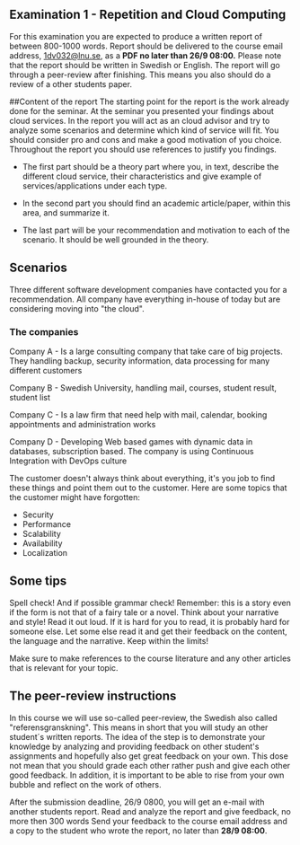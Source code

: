 ## Examination 1 - Repetition and Cloud Computing

For this examination you are expected to produce a written report of between 800-1000 words. Report should be delivered to the course email address, 1dv032@lnu.se, as a **PDF no later than 26/9 08:00.**
Please note that the report should be written in Swedish or English. The report will go through a peer-review after finishing. This means you also should do a review of a other students paper.

##Content of the report
The starting point for the report is the work already done for the seminar. At the seminar you presented your findings about cloud services. In the report you will act as an cloud advisor and try to analyze some scenarios and determine which kind of service will fit. You should consider pro and cons and make a good motivation of you choice.
Throughout the report you should use references to justify you findings.

* The first part should be a theory part where you, in text, describe the different cloud service, their characteristics and give example of services/applications under each type.

* In the second part you should find an academic article/paper, within this area, and summarize it.

* The last part will be your recommendation and motivation to each of the scenario. It should be well grounded in the theory.

## Scenarios
Three different software development companies have contacted you for a recommendation. All company have everything in-house of today but are considering moving into "the cloud".

### The companies

Company A - Is a large consulting company that take care of big projects. They handling backup, security information, data processing for many different customers

Company B - Swedish University, handling mail, courses, student result, student list

Company C - Is a law firm that need help with mail, calendar, booking appointments and administration works

Company D - Developing Web based games with dynamic data in databases, subscription based. The company is using Continuous Integration with DevOps culture

The customer doesn't always think about everything, it's you job to find these things and point them out to the customer. Here are some topics that the customer might have forgotten:

* Security
* Performance
* Scalability
* Availability
* Localization


## Some tips
Spell check! And if possible grammar check!
Remember: this is a story even if the form is not that of a fairy tale or a novel. Think about your narrative and style!
Read it out loud. If it is hard for you to read, it is probably hard for someone else.
Let some else read it and get their feedback on the content, the language and the narrative.
Keep within the limits!

Make sure to make references to the course literature and any other articles that is relevant for your topic.

## The peer-review instructions
In this course we will use so-called peer-review, the Swedish also called "referensgranskning". This means in short that you will study an other student´s written reports. The idea of the step is to demonstrate your knowledge by analyzing and providing feedback on other student's assignments and hopefully also get great feedback on your own. This dose not mean that you should grade each other rather push and give each other good feedback. In addition, it is important to be able to rise from your own bubble and reflect on the work of others.

After the submission deadline, 26/9 0800, you will get an e-mail with another students report.
Read and analyze the report and give feedback, no more then 300 words
Send your feedback to the course email address and a copy to the student who wrote the report, no later than **28/9 08:00**.

